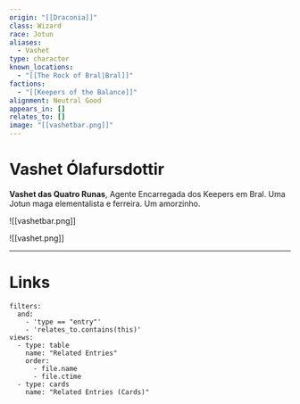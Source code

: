 ```yaml
---
origin: "[[Draconia]]"
class: Wizard
race: Jotun
aliases:
  - Vashet
type: character
known_locations:
  - "[[The Rock of Bral|Bral]]"
factions:
  - "[[Keepers of the Balance]]"
alignment: Neutral Good
appears_in: []
relates_to: []
image: "[[vashetbar.png]]"
---
```

# Vashet Ólafursdottir

**Vashet das Quatro Runas**, Agente Encarregada dos Keepers em Bral. Uma Jotun maga elementalista e ferreira. Um amorzinho.

![[vashetbar.png]]

![[vashet.png]]

---

<!-- DYNAMIC:related-entries -->

# Links

```base
filters:
  and:
    - 'type == "entry"'
    - 'relates_to.contains(this)'
views:
  - type: table
    name: "Related Entries"
    order:
	  - file.name
      - file.ctime
  - type: cards
    name: "Related Entries (Cards)"
```

<!-- /DYNAMIC -->
